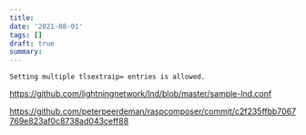 ```yaml
---
title:
date: '2021-08-01'
tags: []
draft: true
summary:
---
```


`Setting multiple tlsextraip= entries is allowed.`

https://github.com/lightningnetwork/lnd/blob/master/sample-lnd.conf

https://github.com/peterpeerdeman/raspcomposer/commit/c2f235ffbb7067769e823af0c8738ad043ceff88
